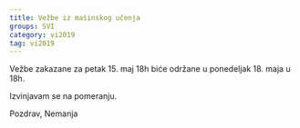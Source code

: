 ```yaml
---
title: Vežbe iz mašinskog učenja
groups: SVI
category: vi2019
tag: vi2019
---
```


Vežbe zakazane za petak 15. maj 18h biće održane u ponedeljak 18. maja u 18h.

Izvinjavam se na pomeranju.

Pozdrav,
Nemanja

